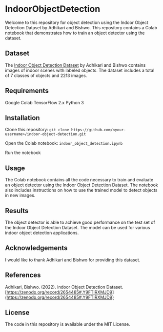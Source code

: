 # IndoorObjectDetection

Welcome to this repository for object detection using the Indoor Object Detection Dataset by Adhikari and Bishwo. This repository contains a Colab notebook that demonstrates how to train an object detector using the dataset.

## Dataset

The [Indoor Object Detection Dataset](https://zenodo.org/record/2654485#.Y9FTiRXMJD9) by Adhikari and Bishwo contains images of indoor scenes with labeled objects. The dataset includes a total of 7 classes of objects and 2213 images.

## Requirements

Google Colab
TensorFlow 2.x
Python 3

## Installation

Clone this repository: 
```git clone https://github.com/<your-username>/indoor-object-detection.git```

Open the Colab notebook: `indoor_object_detection.ipynb`

Run the notebook

## Usage

The Colab notebook contains all the code necessary to train and evaluate an object detector using the Indoor Object Detection Dataset. The notebook also includes instructions on how to use the trained model to detect objects in new images.

## Results

The object detector is able to achieve good performance on the test set of the Indoor Object Detection Dataset. The model can be used for various indoor object detection applications.

## Acknowledgements

I would like to thank Adhikari and Bishwo for providing this dataset.

## References

Adhikari, Bishwo. (2022). Indoor Object Detection Dataset. [https://zenodo.org/record/2654485#.Y9FTiRXMJD9](https://zenodo.org/record/2654485#.Y9FTiRXMJD9)

## License

The code in this repository is available under the MIT License.
